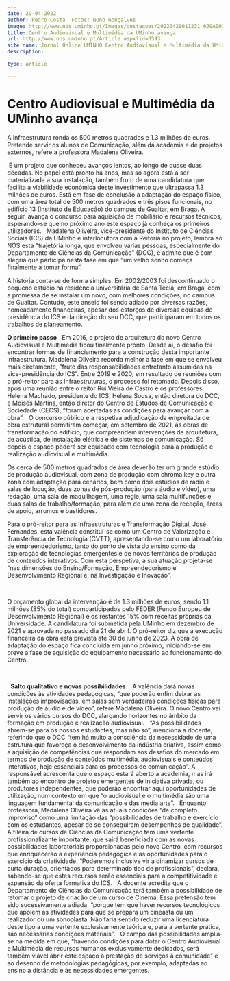 ```yaml
---
date: 29-04-2022
author: Pedro Costa  Fotos: Nuno Gonçalves
image: http://www.nos.uminho.pt/Images/destaques/20220429011231_0J9A0078.jpg
title: Centro Audiovisual e Multimédia da UMinho avança
url: http://www.nos.uminho.pt/Article.aspx?id=3593
site name: Jornal Online UMINHO Centro Audiovisual e Multimédia da UMinho avança
description: 

type: article

---
```

# Centro Audiovisual e Multimédia da UMinho avança


  

A infraestrutura ronda os 500 metros quadrados e 1.3 milhões de euros. Pretende servir os alunos de Comunicação, além da academia e de projetos externos, refere a professora Madalena Oliveira.

 É um projeto que conheceu avanços lentos, ao longo de quase duas décadas. No papel está pronto há anos, mas só agora está a ser materializada a sua instalação, também fruto de uma candidatura que facilita a viabilidade económica deste investimento que ultrapassa 1.3 milhões de euros. Está em fase de conclusão a adaptação do espaço físico, com uma área total de 500 metros quadrados e três pisos funcionais, no edifício 13 (Instituto de Educação) do campus de Gualtar, em Braga. A seguir, avança o concurso para aquisição de mobiliário e recursos técnicos, esperando-se que no próximo ano este espaço já conheça os primeiros utilizadores.
 
Madalena Oliveira, vice-presidente do Instituto de Ciências Sociais (ICS) da UMinho e interlocutora com a Reitoria no projeto, lembra ao NÓS esta "trajetória longa, que envolveu várias pessoas, especialmente do Departamento de Ciências da Comunicação” (DCC), e admite que é com alegria que participa nesta fase em que “um velho sonho começa finalmente a tomar forma”. 

A história conta-se de forma simples. Em 2002/2003 foi descontinuado o pequeno estúdio na residência universitária de Santa Tecla, em Braga, com a promessa de se instalar um novo, com melhores condições, no campus de Gualtar. Contudo, este anseio foi sendo adiado por diversas razões, nomeadamente financeiras, apesar dos esforços de diversas equipas de presidência do ICS e da direção do seu DCC, que participaram em todos os trabalhos de planeamento.
 
 

**O primeiro passo** 
 
Em 2016, o projeto de arquitetura do novo Centro Audiovisual e Multimédia ficou finalmente pronto. Desde aí, o desafio foi encontrar formas de financiamento para a construção desta importante infraestrutura. Madalena Oliveira recorda melhor a fase em que se envolveu mais diretamente, “fruto das responsabilidades entretanto assumidas na vice-presidência do ICS”. Entre 2019 e 2020, em resultado de reuniões com o pró-reitor para as Infraestruturas, o processo foi retomado. Depois disso, após uma reunião entre o reitor Rui Vieira de Castro e os professores Helena Machado, presidente do ICS, Helena Sousa, então diretora do DCC, e Moisés Martins, então diretor do Centro de Estudos de Comunicação e Sociedade (CECS), “foram acertadas as condições para avançar com a obra”.
 
O concurso público e a respetiva adjudicação da empreitada de obra estrutural permitiram começar, em setembro de 2021, as obras de transformação do edifício, que compreendem intervenções de arquitetura, de acústica, de instalação elétrica e de sistemas de comunicação. Só depois o espaço poderá ser equipado com tecnologia para a produção e realização audiovisual e multimédia.

Os cerca de 500 metros quadrados de área deverão ter um grande estúdio de produção audiovisual, com zona de produção com chroma key e outra zona com adaptação para cenários, bem como dois estúdios de rádio e salas de locução, duas zonas de pós-produção (para áudio e vídeo), uma redação, uma sala de maquilhagem, uma régie, uma sala multifunções e duas salas de trabalho/formação, para além de uma zona de receção, áreas de apoio, arrumos e bastidores. 

Para o pró-reitor para as Infraestruturas e Transformação Digital, José Fernandes, esta valência constitui-se como um Centro de Valorização e Transferência de Tecnologia (CVTT), apresentando-se como um laboratório de empreendedorismo, tanto do ponto de vista do ensino como da exploração de tecnologias emergentes e de novos territórios de produção de conteúdos interativos. Com esta perspetiva, a sua atuação projeta-se “nas dimensões do Ensino/Formação, Empreendedorismo e Desenvolvimento Regional e, na Investigação e Inovação”.

 

O orçamento global da intervenção é de 1.3 milhões de euros, sendo 1.1 milhões (85% do total) comparticipados pelo FEDER (Fundo Europeu de Desenvolvimento Regional) e os restantes 15% com receitas próprias da Universidade. A candidatura foi submetida pela UMinho em dezembro de 2021 e aprovada no passado dia 21 de abril. O pró-reitor diz que a execução financeira da obra está prevista até 30 de junho de 2023. A obra de adaptação do espaço fica concluída em junho próximo, iniciando-se em breve a fase de aquisição do equipamento necessário ao funcionamento do Centro.

 

 
**Salto qualitativo e novas possibilidades** 
 
 A valência dará novas condições às atividades pedagógicas, “que poderão enfim deixar as instalações improvisadas, em salas sem verdadeiras condições físicas para produção de áudio e de vídeo”, refere Madalena Oliveira. O novo Centro vai servir os vários cursos do DCC, alargando horizontes no âmbito da formação em produção e realização audiovisual.
 
“As possibilidades abrem-se para os nossos estudantes, mas não só”, menciona a docente, referindo que o DCC “tem há muito a consciência da necessidade de uma estrutura que favoreça o desenvolvimento da indústria criativa, assim como a aquisição de competências que respondam aos desafios do mercado em termos de produção de conteúdos multimédia, audiovisuais e conteúdos interativos, hoje essenciais para os processos de comunicação”. A responsável acrescenta que o espaço estará aberto à academia, mas irá também ao encontro de projetos emergentes de iniciativa privada, ou produtores independentes, que poderão encontrar aqui oportunidades de utilização, num contexto em que “o audiovisual e o multimédia são uma linguagem fundamental da comunicação e das media arts”.
 
Enquanto professora, Madalena Oliveira vê as atuais condições “de completo improviso” como uma limitação das “possibilidades de trabalho e exercício com os estudantes, apesar de se conseguirem desempenhos de qualidade”. A fileira de cursos de Ciências da Comunicação tem uma vertente profissionalizante importante, que sairá beneficiada com as novas possibilidades laboratoriais proporcionadas pelo novo Centro, com recursos que enriquecerão a experiência pedagógica e as oportunidades para o exercício da criatividade. “Poderemos inclusive vir a dinamizar cursos de curta duração, orientados para determinado tipo de profissionais”, declara, sabendo-se que estes recursos serão essenciais para a competitividade e expansão da oferta formativa do ICS.
 
A docente acredita que o Departamento de Ciências da Comunicação terá também a possibilidade de retomar o projeto de criação de um curso de Cinema. Essa pretensão tem sido sucessivamente adiada, “porque tem que haver recursos tecnológicos que apoiem as atividades para que se prepara um cineasta ou um realizador ou um sonoplasta. Não faria sentido reduzir uma licenciatura deste tipo a uma vertente exclusivamente teórica e, para a vertente prática, são necessárias condições materiais”.
 
O campo das possibilidades amplia-se na medida em que, “havendo condições para dotar o Centro Audiovisual e Multimédia de recursos humanos exclusivamente dedicados, será também viável abrir este espaço à prestação de serviços à comunidade” e ao desenho de metodologias pedagógicas, por exemplo, adaptadas ao ensino a distância e às necessidades emergentes.

